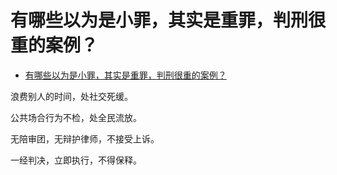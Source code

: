 # 有哪些以为是小罪，其实是重罪，判刑很重的案例？

- [有哪些以为是小罪，其实是重罪，判刑很重的案例？](https://www.zhihu.com/question/277996947/answer/624866466)


浪费别人的时间，处社交死缓。

公共场合行为不检，处全民流放。

无陪审团，无辩护律师，不接受上诉。

一经判决，立即执行，不得保释。